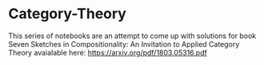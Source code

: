 # Category-Theory
This series of notebooks are an attempt to come up with solutions for book Seven Sketches in Compositionality: An Invitation to Applied Category Theory avaialable here: https://arxiv.org/pdf/1803.05316.pdf 
